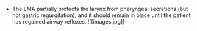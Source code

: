 - The LMA partially protects the larynx from pharyngeal secretions (but not gastric regurgitation), and it should remain in place until the patient has regained airway reflexes.
![[images.jpg]]
